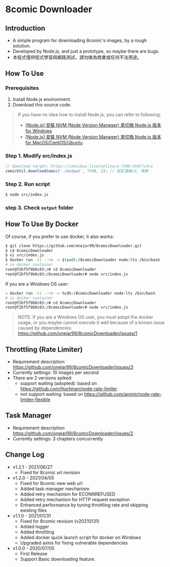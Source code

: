 # 8comic Downloader

## Introduction

* A simple program for downloading 8comic's images, by a rough solution.
* Developed by Node.js, and just a prototype, so maybe there are bugs.
* 本程式僅供程式學習與網路測試，請勿做為商業或任何不法用途。

## How To Use

### Prerequisites

1. Install Node.js environment.
2. Download this source code.

> If you have no idea how to install Node.js, you can refer to following:
> * [[Node.js] 安裝 NVM (Node Version Manager) 來切換 Node.js 版本 for Windows](https://www.onejar99.com/nvm-install-for-windows/)
> * [[Node.js] 安裝 NVM (Node Version Manager) 來切換 Node.js 版本 for MacOS/CentOS/Ubuntu](https://www.onejar99.com/nvm-install-for-unix-like/)


### Step 1. Modify src/index.js

```js
// download target: https://comicbus.live/online/a-7340.html?ch=1
comicUtil.downloadComic('./output', 7340, 1); // 設定漫畫id, 章節
```

### Step 2. Run script

```bash
$ node src/index.js
```

### step 3. Check `output` folder


## How To Use By Docker

Of course, if you prefer to use docker, it also works:

```bash
$ git clone https://github.com/onejar99/8comicDownloader.git
$ cd 8comicDownloader
$ vi src/index.js
$ docker run -ti --rm -v $(pwd):/8comicDownloader node:lts /bin/bash
# in docker container
root@f2bf5f9b0c03:/# cd 8comicDownloader
root@f2bf5f9b0c03:/8comicDownloader# node src/index.js
```

If you are a Windows OS user:

```bash
> docker run -ti --rm -v %cd%:/8comicDownloader node:lts /bin/bash
# in docker container
root@f2bf5f9b0c03:/# cd 8comicDownloader
root@f2bf5f9b0c03:/8comicDownloader# node src/index.js
```

> NOTE: If you are a Windows OS user, you must adopt the docker usage, or you maybe cannot execute it well because of a known issue caused by dependencies: https://github.com/onejar99/8comicDownloader/issues/1


## Throttling (Rate Limiter)

* Requirement description: https://github.com/onejar99/8comicDownloader/issues/3
* Currently settings: 10 images per second
* There are 2 versions spiked:
    - support waiting (adopted): based on https://github.com/jhurliman/node-rate-limiter
    - not support waiting: based on https://github.com/animir/node-rate-limiter-flexible


## Task Manager

* Requirement description: https://github.com/onejar99/8comicDownloader/issues/2
* Currently settings: 3 chapters concurrently


## Change Log

* v1.2.1 - 2021/06/27
    * Fixed for 8comic url revision
* v1.2.0 - 2021/04/05
    * Fixed for 8comic new web url
    * Added task manager mechanism
    * Added retry mechanism for ECONNREFUSED
    * Added retry mechanism for HTTP request exception
    * Enhanced performance by tuning throttling rate and skipping existing files
* v1.1.0 - 2021/01/31
    * Fixed for 8comic revision (v20210131)
    * Added logger
    * Added throttling
    * Added docker quick launch script for docker on Windows
    * Upgraded axios for fixing vulnerable dependencies
* v1.0.0 - 2020/07/05
    * First Release
    * Support Basic downloading feature.
